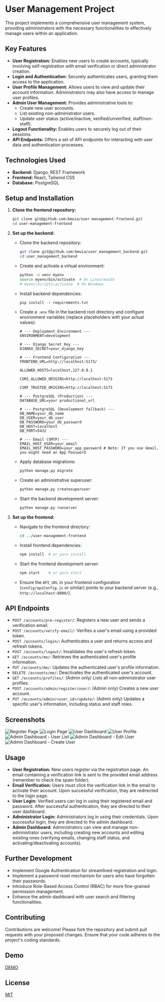 # User Management Project

This project implements a comprehensive user management system, providing administrators with the necessary functionalities to effectively manage users within an application.

## Key Features

* **User Registration:** Enables new users to create accounts, typically involving self-registration with email verification or direct administrator creation.
* **Login and Authentication:** Securely authenticates users, granting them access to the application.
* **User Profile Management:** Allows users to view and update their account information. Administrators may also have access to manage user profiles.
* **Admin User Management:** Provides administrative tools to:
    * Create new user accounts.
    * List existing non-administrator users.
    * Update user status (active/inactive, verified/unverified, staff/non-staff).
* **Logout Functionality:** Enables users to securely log out of their sessions.
* **API Endpoints:** Offers a set of API endpoints for interacting with user data and authentication processes.

## Technologies Used

* **Backend:** Django, REST Framework
* **Frontend:** React, Tailwind CSS
* **Database:** PostgreSQL

## Setup and Installation

1.  **Clone the frontend repository:**
    ```bash
    git clone git@github.com:bmuia/user-management-frontend.git
    cd user-management-frontend
    ```

2.  **Set up the backend:**
    * Clone the backend repository:
        ```bash
        git clone git@github.com:bmuia/user_management_backend.git
        cd user_management_backend
        ```
    * Create and activate a virtual environment:
        ```bash
        python -m venv myenv
        source myenv/bin/activate  # On Linux/macOS
        # myenv\Scripts\activate  # On Windows
        ```
    * Install backend dependencies:
        ```bash
        pip install -r requirements.txt
        ```
    * Create a `.env` file in the backend root directory and configure environment variables (replace placeholders with your actual values):
        ```env
        # --- Deployment Environment ---
        ENVIRONMENT=development

        # --- Django Secret Key ---
        DJANGO_SECRET=your_django_key

        # --- Frontend Configuration ---
        FRONTEND_URL=http://localhost:5173/

        ALLOWED_HOSTS=localhost,127.0.0.1

        CORS_ALLOWED_ORIGINS=http://localhost:5173

        CSRF_TRUSTED_ORIGINS=http://localhost:5173

        # --- PostgreSQL (Production) ---
        DATABASE_URL=your productional_url

        # --- PostgreSQL (Development fallback) ---
        DB_NAME=your_db_name
        DB_USER=your_db_user
        DB_PASSWORD=your_db_password
        DB_HOST=localhost
        DB_PORT=5432

        # --- Email (SMTP) ---
        EMAIL_HOST_USER=your_email
        EMAIL_HOST_PASSWORD=your_app_password # Note: If you use Gmail, you might need an App Password
        ```
    * Apply database migrations:
        ```bash
        python manage.py migrate
        ```
    * Create an administrative superuser:
        ```bash
        python manage.py createsuperuser
        ```
    * Start the backend development server:
        ```bash
        python manage.py runserver
        ```

3.  **Set up the frontend:**
    * Navigate to the frontend directory:
        ```bash
        cd ../user-management-frontend
        ```
    * Install frontend dependencies:
        ```bash
        npm install  # or yarn install
        ```
    * Start the frontend development server:
        ```bash
        npm start    # or yarn start
        ```
    * Ensure the `API_URL` in your frontend configuration (`config/apiConfig.js` or similar) points to your backend server (e.g., `http://localhost:8000/`).

## API Endpoints

* `POST /accounts/pre-register/`: Registers a new user and sends a verification email.
* `POST /accounts/verify-email/`: Verifies a user's email using a provided token.
* `POST /accounts/login/`: Authenticates a user and returns access and refresh tokens.
* `POST /accounts/logout/`: Invalidates the user's refresh token.
* `GET /accounts/me/`: Retrieves the authenticated user's profile information.
* `PUT /accounts/me/`: Updates the authenticated user's profile information.
* `DELETE /accounts/me/`: Deactivates the authenticated user's account.
* `GET /accounts/profiles/`: (Admin only) Lists all non-administrator user profiles.
* `POST /accounts/admin/register/user/`: (Admin only) Creates a new user account.
* `PUT /accounts/admin/<user_id>/update/`: (Admin only) Updates a specific user's information, including status and staff roles.

## Screenshots

![Register Page](public/images/register.png)
![Login Page](public/images/login.png)
![User Dashboard](public/images/user2.png)
![User Profile](public/images/user1.png)
![Admin Dashboard - User List](public/images/admin1.png)
![Admin Dashboard - Edit User](public/images/admin3.png)
![Admin Dashboard - Create User](public/images/admin4.png)

## Usage

* **User Registration:** New users register via the registration page. An email containing a verification link is sent to the provided email address (remember to check the spam folder).
* **Email Verification:** Users must click the verification link in the email to activate their account. Upon successful verification, they are redirected to the login page.
* **User Login:** Verified users can log in using their registered email and password. After successful authentication, they are directed to their user dashboard.
* **Administrator Login:** Administrators log in using their credentials. Upon successful login, they are directed to the admin dashboard.
* **Admin Dashboard:** Administrators can view and manage non-administrator users, including creating new accounts and editing existing ones (verifying emails, changing staff status, and activating/deactivating accounts).

## Further Development

* Implement Google Authentication for streamlined registration and login.
* Implement a password reset mechanism for users who have forgotten their passwords.
* Introduce Role-Based Access Control (RBAC) for more fine-grained permission management.
* Enhance the admin dashboard with user search and filtering functionalities.

## Contributing

Contributions are welcome! Please fork the repository and submit pull requests with your proposed changes. Ensure that your code adheres to the project's coding standards.

## Demo

[DEMO](https://user-management-frontend-ten.vercel.app/)

## License

[MIT](LICENSE)